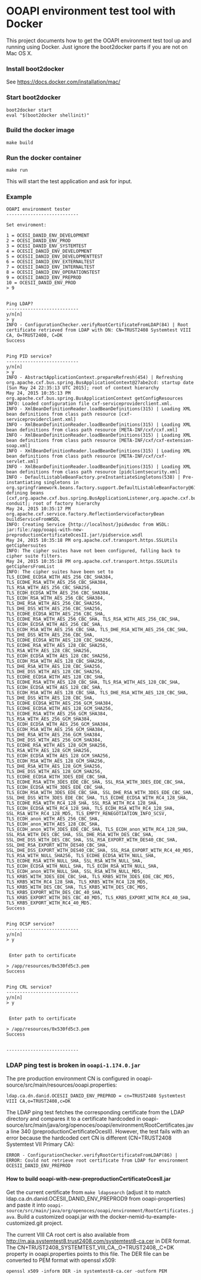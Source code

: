 
# OOAPI environment test tool with Docker
This project documents how to get the OOAPI environment test tool
up and running using Docker. Just ignore the boot2docker parts if you are not on Mac OS X.


### Install boot2docker
See https://docs.docker.com/installation/mac/

### Start boot2docker
```
boot2docker start
eval "$(boot2docker shellinit)"
```

### Build the docker image
```
make build
```

### Run the docker container
```
make run
```

This will start the test application and ask for input.

### Example

```
OOAPI environment tester
---------------------------

Set enviroment:

1 = OCESI_DANID_ENV_DEVELOPMENT
2 = OCESI_DANID_ENV_PROD
3 = OCESI_DANID_ENV_SYSTEMTEST
4 = OCESII_DANID_ENV_DEVELOPMENT
5 = OCESII_DANID_ENV_DEVELOPMENTTEST
6 = OCESII_DANID_ENV_EXTERNALTEST
7 = OCESII_DANID_ENV_INTERNALTEST
8 = OCESII_DANID_ENV_OPERATIONSTEST
9 = OCESII_DANID_ENV_PREPROD
10 = OCESII_DANID_ENV_PROD
> 9


Ping LDAP?
---------------------------
y/n[n]
> y
INFO - ConfigurationChecker.verifyRootCertificateFromLDAP(84) | Root certificate retrieved from LDAP with DN: CN=TRUST2408 Systemtest VIII CA, O=TRUST2408, C=DK
Success


Ping PID service?
---------------------------
y/n[n]
> y
INFO - AbstractApplicationContext.prepareRefresh(454) | Refreshing org.apache.cxf.bus.spring.BusApplicationContext@27abe2cd: startup date [Sun May 24 22:35:13 UTC 2015]; root of context hierarchy
May 24, 2015 10:35:13 PM org.apache.cxf.bus.spring.BusApplicationContext getConfigResources
INFO: Loaded configuration file cxf-serviceproviderclient.xml.
INFO - XmlBeanDefinitionReader.loadBeanDefinitions(315) | Loading XML bean definitions from class path resource [cxf-serviceproviderclient.xml]
INFO - XmlBeanDefinitionReader.loadBeanDefinitions(315) | Loading XML bean definitions from class path resource [META-INF/cxf/cxf.xml]
INFO - XmlBeanDefinitionReader.loadBeanDefinitions(315) | Loading XML bean definitions from class path resource [META-INF/cxf/cxf-extension-soap.xml]
INFO - XmlBeanDefinitionReader.loadBeanDefinitions(315) | Loading XML bean definitions from class path resource [META-INF/cxf/cxf-servlet.xml]
INFO - XmlBeanDefinitionReader.loadBeanDefinitions(315) | Loading XML bean definitions from class path resource [pidclientsecurity.xml]
INFO - DefaultListableBeanFactory.preInstantiateSingletons(538) | Pre-instantiating singletons in org.springframework.beans.factory.support.DefaultListableBeanFactory@61230f6a: defining beans [cxf,org.apache.cxf.bus.spring.BusApplicationListener,org.apache.cxf.bus.spring.BusWiringBeanFactoryPostProcessor,org.apache.cxf.bus.spring.Jsr250BeanPostProcessor,org.apache.cxf.bus.spring.BusExtensionPostProcessor,org.apache.cxf.resource.ResourceManager,org.apache.cxf.configuration.Configurer,org.apache.cxf.binding.BindingFactoryManager,org.apache.cxf.transport.DestinationFactoryManager,org.apache.cxf.transport.ConduitInitiatorManager,org.apache.cxf.wsdl.WSDLManager,org.apache.cxf.phase.PhaseManager,org.apache.cxf.workqueue.WorkQueueManager,org.apache.cxf.buslifecycle.BusLifeCycleManager,org.apache.cxf.endpoint.ServerRegistry,org.apache.cxf.endpoint.ServerLifeCycleManager,org.apache.cxf.endpoint.ClientLifeCycleManager,org.apache.cxf.transports.http.QueryHandlerRegistry,org.apache.cxf.endpoint.EndpointResolverRegistry,org.apache.cxf.headers.HeaderManager,org.apache.cxf.catalog.OASISCatalogManager,org.apache.cxf.endpoint.ServiceContractResolverRegistry,org.apache.cxf.binding.soap.SoapBindingFactory,org.apache.cxf.binding.soap.SoapTransportFactory,org.apache.cxf.binding.soap.customEditorConfigurer,org.apache.cxf.transport.servlet.ServletTransportFactory,*.http-conduit]; root of factory hierarchy
May 24, 2015 10:35:17 PM org.apache.cxf.service.factory.ReflectionServiceFactoryBean buildServiceFromWSDL
INFO: Creating Service {http://localhost/}pidwsdoc from WSDL: jar:file:/app/ooapi-with-new-preproductionCertificateOcesII.jar!/pidservice.wsdl
May 24, 2015 10:35:18 PM org.apache.cxf.transport.https.SSLUtils getCiphersuites
INFO: The cipher suites have not been configured, falling back to cipher suite filters.
May 24, 2015 10:35:18 PM org.apache.cxf.transport.https.SSLUtils getCiphersFromList
INFO: The cipher suites have been set to TLS_ECDHE_ECDSA_WITH_AES_256_CBC_SHA384, TLS_ECDHE_RSA_WITH_AES_256_CBC_SHA384, TLS_RSA_WITH_AES_256_CBC_SHA256, TLS_ECDH_ECDSA_WITH_AES_256_CBC_SHA384, TLS_ECDH_RSA_WITH_AES_256_CBC_SHA384, TLS_DHE_RSA_WITH_AES_256_CBC_SHA256, TLS_DHE_DSS_WITH_AES_256_CBC_SHA256, TLS_ECDHE_ECDSA_WITH_AES_256_CBC_SHA, TLS_ECDHE_RSA_WITH_AES_256_CBC_SHA, TLS_RSA_WITH_AES_256_CBC_SHA, TLS_ECDH_ECDSA_WITH_AES_256_CBC_SHA, TLS_ECDH_RSA_WITH_AES_256_CBC_SHA, TLS_DHE_RSA_WITH_AES_256_CBC_SHA, TLS_DHE_DSS_WITH_AES_256_CBC_SHA, TLS_ECDHE_ECDSA_WITH_AES_128_CBC_SHA256, TLS_ECDHE_RSA_WITH_AES_128_CBC_SHA256, TLS_RSA_WITH_AES_128_CBC_SHA256, TLS_ECDH_ECDSA_WITH_AES_128_CBC_SHA256, TLS_ECDH_RSA_WITH_AES_128_CBC_SHA256, TLS_DHE_RSA_WITH_AES_128_CBC_SHA256, TLS_DHE_DSS_WITH_AES_128_CBC_SHA256, TLS_ECDHE_ECDSA_WITH_AES_128_CBC_SHA, TLS_ECDHE_RSA_WITH_AES_128_CBC_SHA, TLS_RSA_WITH_AES_128_CBC_SHA, TLS_ECDH_ECDSA_WITH_AES_128_CBC_SHA, TLS_ECDH_RSA_WITH_AES_128_CBC_SHA, TLS_DHE_RSA_WITH_AES_128_CBC_SHA, TLS_DHE_DSS_WITH_AES_128_CBC_SHA, TLS_ECDHE_ECDSA_WITH_AES_256_GCM_SHA384, TLS_ECDHE_ECDSA_WITH_AES_128_GCM_SHA256, TLS_ECDHE_RSA_WITH_AES_256_GCM_SHA384, TLS_RSA_WITH_AES_256_GCM_SHA384, TLS_ECDH_ECDSA_WITH_AES_256_GCM_SHA384, TLS_ECDH_RSA_WITH_AES_256_GCM_SHA384, TLS_DHE_RSA_WITH_AES_256_GCM_SHA384, TLS_DHE_DSS_WITH_AES_256_GCM_SHA384, TLS_ECDHE_RSA_WITH_AES_128_GCM_SHA256, TLS_RSA_WITH_AES_128_GCM_SHA256, TLS_ECDH_ECDSA_WITH_AES_128_GCM_SHA256, TLS_ECDH_RSA_WITH_AES_128_GCM_SHA256, TLS_DHE_RSA_WITH_AES_128_GCM_SHA256, TLS_DHE_DSS_WITH_AES_128_GCM_SHA256, TLS_ECDHE_ECDSA_WITH_3DES_EDE_CBC_SHA, TLS_ECDHE_RSA_WITH_3DES_EDE_CBC_SHA, SSL_RSA_WITH_3DES_EDE_CBC_SHA, TLS_ECDH_ECDSA_WITH_3DES_EDE_CBC_SHA, TLS_ECDH_RSA_WITH_3DES_EDE_CBC_SHA, SSL_DHE_RSA_WITH_3DES_EDE_CBC_SHA, SSL_DHE_DSS_WITH_3DES_EDE_CBC_SHA, TLS_ECDHE_ECDSA_WITH_RC4_128_SHA, TLS_ECDHE_RSA_WITH_RC4_128_SHA, SSL_RSA_WITH_RC4_128_SHA, TLS_ECDH_ECDSA_WITH_RC4_128_SHA, TLS_ECDH_RSA_WITH_RC4_128_SHA, SSL_RSA_WITH_RC4_128_MD5, TLS_EMPTY_RENEGOTIATION_INFO_SCSV, TLS_ECDH_anon_WITH_AES_256_CBC_SHA, TLS_ECDH_anon_WITH_AES_128_CBC_SHA, TLS_ECDH_anon_WITH_3DES_EDE_CBC_SHA, TLS_ECDH_anon_WITH_RC4_128_SHA, SSL_RSA_WITH_DES_CBC_SHA, SSL_DHE_RSA_WITH_DES_CBC_SHA, SSL_DHE_DSS_WITH_DES_CBC_SHA, SSL_RSA_EXPORT_WITH_DES40_CBC_SHA, SSL_DHE_RSA_EXPORT_WITH_DES40_CBC_SHA, SSL_DHE_DSS_EXPORT_WITH_DES40_CBC_SHA, SSL_RSA_EXPORT_WITH_RC4_40_MD5, TLS_RSA_WITH_NULL_SHA256, TLS_ECDHE_ECDSA_WITH_NULL_SHA, TLS_ECDHE_RSA_WITH_NULL_SHA, SSL_RSA_WITH_NULL_SHA, TLS_ECDH_ECDSA_WITH_NULL_SHA, TLS_ECDH_RSA_WITH_NULL_SHA, TLS_ECDH_anon_WITH_NULL_SHA, SSL_RSA_WITH_NULL_MD5, TLS_KRB5_WITH_3DES_EDE_CBC_SHA, TLS_KRB5_WITH_3DES_EDE_CBC_MD5, TLS_KRB5_WITH_RC4_128_SHA, TLS_KRB5_WITH_RC4_128_MD5, TLS_KRB5_WITH_DES_CBC_SHA, TLS_KRB5_WITH_DES_CBC_MD5, TLS_KRB5_EXPORT_WITH_DES_CBC_40_SHA, TLS_KRB5_EXPORT_WITH_DES_CBC_40_MD5, TLS_KRB5_EXPORT_WITH_RC4_40_SHA, TLS_KRB5_EXPORT_WITH_RC4_40_MD5.
Success


Ping OCSP service?
---------------------------
y/n[n]
> y


 Enter path to certificate

> /app/resources/0x530fd5c3.pem
Success


Ping CRL service?
---------------------------
y/n[n]
> y


 Enter path to certificate

> /app/resources/0x530fd5c3.pem
Success


---------------------------
```


### LDAP ping test is broken in `ooapi-1.174.0.jar`


The pre production environment CN is configured in
ooapi-source/src/main/resources/ooapi.properties:

```
ldap.ca.dn.danid.OCESII_DANID_ENV_PREPROD = cn=TRUST2408 Systemtest VIII CA,o=TRUST2408,c=DK
```

The LDAP ping test fetches the corresponding certificate from the LDAP
directory and compares it to a certificate hardcoded in
ooapi-source/src/main/java/org/openoces/ooapi/environment/RootCertificates.java
line 340 (preproductionCertificateOcesII). However, the test fails with an error because the hardcoded cert CN is different (CN=TRUST2408 Systemtest VII Primary CA):


```
ERROR - ConfigurationChecker.verifyRootCertificateFromLDAP(86) | ERROR: Could not retrieve root certificate from LDAP for environment OCESII_DANID_ENV_PREPROD
```

#### How to build ooapi-with-new-preproductionCertificateOcesII.jar

Get the current certificate from `make ldapsearch` (adjust it to match ldap.ca.dn.danid.OCESII_DANID_ENV_PREPROD9 from ooapi-properties) and paste it into
`ooapi-source/src/main/java/org/openoces/ooapi/environment/RootCertificates.java`.
Build a customized ooapi.jar with the docker-nemid-tu-example-customized.git
project.

The current VIII CA root cert is also available from http://m.aia.systemtest8.trust2408.com/systemtest8-ca.cer in DER format. The CN+TRUST2408_SYSTEMTEST_VIII_CA,_O+TRUST2408,_C+DK property in ooapi.properties points to this file. The DER file can be converted to PEM format with openssl x509:

```
openssl x509 -inform DER -in systemtest8-ca.cer -outform PEM
```



